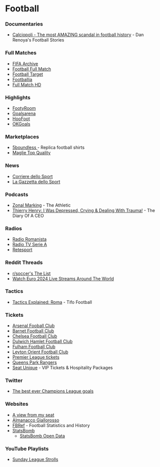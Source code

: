 # Football

### Documentaries

* [Calciopoli - The most AMAZING scandal in football history](https://www.youtube.com/watch?v=4_lmX_BLjXo) - Dan Renoya's Football Stories

### Full Matches

* [FIFA Archive](https://www.fifa.com/fifaplus/en/archive?filters=3oN3YY1ihoEBFyDMZr5k9V)
* [Football Full Match](https://footballfullmatch.com/)
* [Football Target](https://www.footballtarget.com/full-match-replay-video/)
* [Footballia](https://footballia.net/)
* [Full Match HD](https://fullmatch-download.blogspot.com/)

### Highlights

* [FootyRoom](https://footyroom.co/)
* [Goalsarena](https://www.goalsarena.co/)
* [HooFoot](https://hoofoot.com/)
* [OKGoals](https://www.okgoals.com/)

### Marketplaces

* [5boundless ](https://www.5boundless.com/)- Replica football shirts
* [Maglie Top Quality](https://maglietopquality.com/)

### News

* [Corriere dello Sport](https://www.corrieredellosport.it/)
* [La Gazzetta dello Sport](https://www.gazzetta.it/)

### Podcasts

* [Zonal Marking](https://theathletic.com/podcast/145-zonal-marking/) - The Athletic
* [Thierry Henry: I Was Depressed, Crying & Dealing With Trauma!](https://www.youtube.com/watch?v=aivpDPCP7Q8) - The Diary Of A CEO

### Radios

* [Radio Romanista](https://radioromanista.it/)
* [Radio TV Serie A](https://www.legaseriea.it/it/radiotv)
* [Retesport](https://www.retesport.it/)

### Reddit Threads

* [r/soccer's The List](https://www.reddit.com/r/soccer/wiki/thelist)
* [Watch Euro 2024 Live Streams Around The World](https://www.reddit.com/r/soccer/comments/1d9blh5/watch_euro_2024_live_streams_around_the_world/)

### Tactics

* [Tactics Explained: Roma](https://www.youtube.com/watch?v=3FbBFAz696k) - Tifo Football

### Tickets

* [Arsenal Fooball Club](https://www.arsenal.com/tickets)
* [Barnet Football Club](https://www.venuetoolbox.com/barnetfc/asp/booktickets.asp)
* [Chelsea Football Club](https://www.chelseafc.com/en/tickets/mens-tickets)
* [Dulwich Hamlet Football Club](https://dulwichhamletfc.co.uk/fixtures/mens-fixtures-and-tickets)
* [Fulham Football Club](https://www.eticketing.co.uk/fulhamfc)
* [Leyton Orient Football Club](https://www.eticketing.co.uk/leytonorient)
* [Premier League tickets](https://www.premierleague.com/tickets)
* [Queens Park Rangers](https://www.eticketing.co.uk/qpr/)
* [Seat Unique](https://www.seatunique.com/) - VIP Tickets & Hospitality Packages

### Twitter

* [The best ever Champions League goals](https://t.co/urGwoR7JRD)

### Websites

* [A view from my seat](https://aviewfrommyseat.co.uk/)
* [Almanacco Giallorosso](https://www.almanaccogiallorosso.it)
* [FBRef](https://fbref.com/) - Football Statistics and History
* [StatsBomb](https://statsbomb.com/)
  * [StatsBomb Open Data](https://github.com/statsbomb/open-data)

### YouTube Playlists

* [Sunday League Strolls](https://www.youtube.com/playlist?list=PLRMA6QjsiV3VnXjrE1N8XIVkf4nulvKPl)
